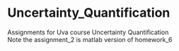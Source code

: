 # Uncertainty_Quantification
Assignments for Uva course Uncertainty Quantification <br />
Note the assignment_2 is matlab version of homework_6
